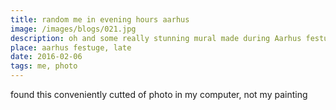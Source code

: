 ```yaml
---
title: random me in evening hours aarhus
image: /images/blogs/021.jpg
description: oh and some really stunning mural made during Aarhus festuge by someone talented I cannot even credit because I dont know the name- Luckily nobody ever visits my web.
place: aarhus festuge, late
date: 2016-02-06
tags: me, photo
---
```


found this conveniently cutted of photo in my computer, not my painting
